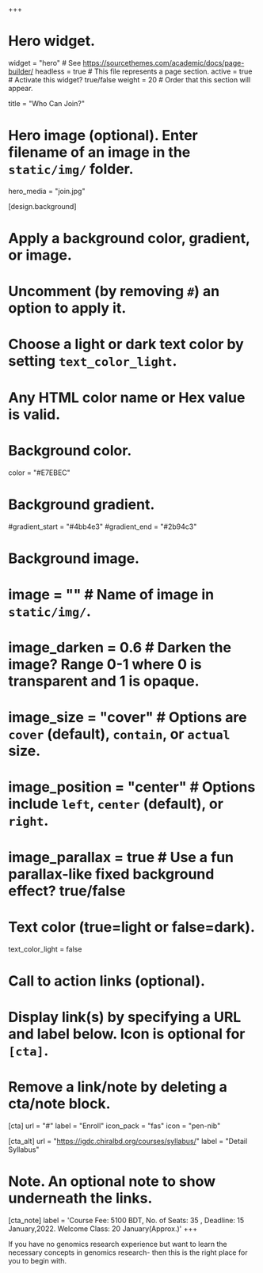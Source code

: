 +++
# Hero widget.
widget = "hero"  # See https://sourcethemes.com/academic/docs/page-builder/
headless = true  # This file represents a page section.
active = true  # Activate this widget? true/false
weight = 20  # Order that this section will appear.

title = "Who Can Join?"

# Hero image (optional). Enter filename of an image in the `static/img/` folder.
hero_media = "join.jpg"

[design.background]
  # Apply a background color, gradient, or image.
  #   Uncomment (by removing `#`) an option to apply it.
  #   Choose a light or dark text color by setting `text_color_light`.
  #   Any HTML color name or Hex value is valid.

  # Background color.
  color = "#E7EBEC"

  # Background gradient.
  #gradient_start = "#4bb4e3"
  #gradient_end = "#2b94c3"

  # Background image.
  # image = ""  # Name of image in `static/img/`.
  # image_darken = 0.6  # Darken the image? Range 0-1 where 0 is transparent and 1 is opaque.
  # image_size = "cover"  #  Options are `cover` (default), `contain`, or `actual` size.
  # image_position = "center"  # Options include `left`, `center` (default), or `right`.
  # image_parallax = true  # Use a fun parallax-like fixed background effect? true/false

  # Text color (true=light or false=dark).
  text_color_light = false

# Call to action links (optional).
#   Display link(s) by specifying a URL and label below. Icon is optional for `[cta]`.
#   Remove a link/note by deleting a cta/note block.
[cta]
  url = "#"
  label = "Enroll"
  icon_pack = "fas"
  icon = "pen-nib"

[cta_alt]
  url = "https://igdc.chiralbd.org/courses/syllabus/"
  label = "Detail Syllabus"

# Note. An optional note to show underneath the links.
[cta_note]
  label = 'Course Fee: 5100 BDT, No. of Seats: 35 , Deadline: 15 January,2022. Welcome Class: 20 January(Approx.)'
+++

If you have no genomics research experience but want to learn the necessary concepts in genomics research- then this is the right place for you to begin with.

<!--
<span style="text-shadow: none;"><a class="github-button" href="https://github.com/chiralcourses" data-icon="octicon-star" data-size="large" data-show-count="true" aria-label="Star this on GitHub">Star</a><script async defer src="https://buttons.github.io/buttons.js"></script></span> -->
